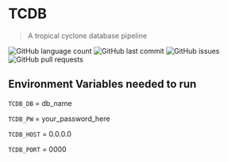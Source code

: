 # TCDB 
> A tropical cyclone database pipeline

![GitHub language count](https://img.shields.io/github/languages/count/jjm0022/tcdb?style=plastic)
![GitHub last commit](https://img.shields.io/github/last-commit/jjm0022/tcdb)
![GitHub issues](https://img.shields.io/github/issues/jjm0022/tcdb)
![GitHub pull requests](https://img.shields.io/github/issues-pr/jjm0022/tcdb)


## Environment Variables needed to run
`TCDB_DB` = db_name

`TCDB_PW` = your_password_here

`TCDB_HOST` = 0.0.0.0

`TCDB_PORT` = 0000